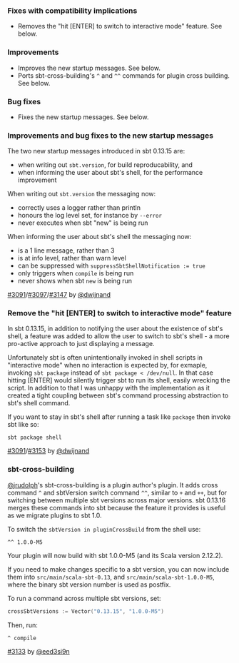 ### Fixes with compatibility implications

- Removes the "hit \[ENTER\] to switch to interactive mode" feature. See below.

### Improvements

- Improves the new startup messages. See below.
- Ports sbt-cross-building's `^` and `^^` commands for plugin cross building. See below.

### Bug fixes

- Fixes the new startup messages. See below.

### Improvements and bug fixes to the new startup messages

The two new startup messages introduced in sbt 0.13.15 are:

- when writing out `sbt.version`, for build reproducability, and
- when informing the user about sbt's shell, for the performance improvement

When writing out `sbt.version` the messaging now:

- correctly uses a logger rather than println
- honours the log level set, for instance by `--error`
- never executes when sbt "new" is being run

When informing the user about sbt's shell the messaging now:

- is a 1 line message, rather than 3
- is at info level, rather than warn level
- can be suppressed with `suppressSbtShellNotification := true`
- only triggers when `compile` is being run
- never shows when sbt `new` is being run

[#3091][3091]/[#3097][3097]/[#3147][3147] by [@dwijnand][@dwijnand]

### Remove the "hit \[ENTER\] to switch to interactive mode" feature

In sbt 0.13.15, in addition to notifying the user about the existence of sbt's shell, a feature was added to
allow the user to switch to sbt's shell - a more pro-active approach to just displaying a message.

Unfortunately sbt is often unintentionally invoked in shell scripts in "interactive mode" when no interaction is
expected by, for exmaple, invoking `sbt package` instead of `sbt package < /dev/null`. In that case hitting
\[ENTER\] would silently trigger sbt to run its shell, easily wrecking the script. In addition to that I was
unhappy with the implementation as it created a tight coupling between sbt's command processing abstraction to
sbt's shell command.

If you want to stay in sbt's shell after running a task like `package` then invoke sbt like so:

    sbt package shell

[#3091][3091]/[#3153][3153] by [@dwijnand][@dwijnand]

### sbt-cross-building

[@jrudolph][@jrudolph]'s sbt-cross-building is a plugin author's plugin.
It adds cross command `^` and sbtVersion switch command `^^`, similar to `+` and `++`,
but for switching between multiple sbt versions across major versions.
sbt 0.13.16 merges these commands into sbt because the feature it provides is useful as we migrate plugins to sbt 1.0.

To switch the `sbtVersion in pluginCrossBuild` from the shell use:

```
^^ 1.0.0-M5
```

Your plugin will now build with sbt 1.0.0-M5 (and its Scala version 2.12.2).

If you need to make changes specific to a sbt version, you can now include them into `src/main/scala-sbt-0.13`,
and `src/main/scala-sbt-1.0.0-M5`, where the binary sbt version number is used as postfix.

To run a command across multiple sbt versions, set:

```scala
crossSbtVersions := Vector("0.13.15", "1.0.0-M5")
```

Then, run:

```
^ compile
```

[#3133][3133] by [@eed3si9n][@eed3si9n]

  [3091]: https://github.com/sbt/sbt/issues/3091
  [3097]: https://github.com/sbt/sbt/issues/3097
  [3147]: https://github.com/sbt/sbt/pull/3147
  [3133]: https://github.com/sbt/sbt/pull/3133
  [3153]: https://github.com/sbt/sbt/pull/3153
  [@jrudolph]: https://github.com/jrudolph
  [@eed3si9n]: https://github.com/eed3si9n
  [@dwijnand]: https://github.com/dwijnand
